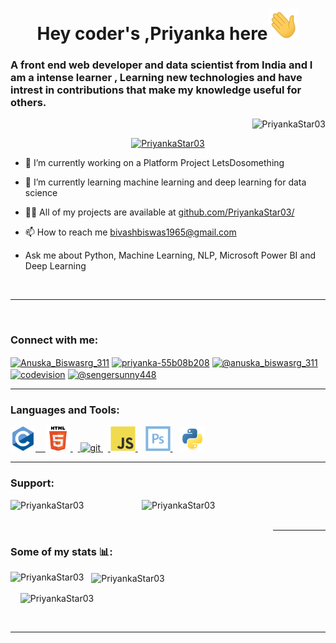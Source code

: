 <h1 align="center">Hey coder's ,Priyanka   here<img  src="https://raw.githubusercontent.com/ABSphreak/ABSphreak/master/gifs/Hi.gif" height="50px" width="50px"> </h1>

<h3 align="left">A front end   web developer and data scientist from India and I am a intense learner ,  Learning new technologies and have intrest  in contributions that make my knowledge useful for others.</h3>


<p align="right"> <img src="https://komarev.com/ghpvc/?username=PriyankaStar03&label=Profile%20views&color=0e75b6&style=flat" alt="PriyankaStar03" /> </p>

<p align="center"> <a href="https://github.com/ryo-ma/github-profile-trophy"><img src="https://github-profile-trophy.vercel.app/?username=PriyankaStar03&theme=darkhub&margin-w=5&no-bg=True&no-frame=False" alt="PriyankaStar03" /></a> </p>

 - 🔭 I’m currently working on a Platform Project LetsDosomething

- 🌱 I’m currently learning machine learning and deep learning for data science

- 👨‍💻 All of my projects are available at [github.com/PriyankaStar03/](github.com/PriyankaStar03)

- 📫 How to reach me bivashbiswas1965@gmail.com
 
- Ask me about Python, Machine Learning, NLP, Microsoft Power BI and Deep Learning
 <br>
<hr>
<br>
<h3 align="left"> Connect with me:</h3>
<p align="left">
<a href="https://twitter.com/Anuska_Biswasrg_311" target="_blank"><img align="center" src="https://raw.githubusercontent.com/rahuldkjain/github-profile-readme-generator/master/src/images/icons/Social/twitter.svg" alt="Anuska_Biswasrg_311" height="30" width="40" /></a>&nbsp;<a href="https://www.linkedin.com/in/priyanka-55b08b208/" target="_blank"><img align="center" src="https://raw.githubusercontent.com/rahuldkjain/github-profile-readme-generator/master/src/images/icons/Social/linked-in-alt.svg" alt="priyanka-55b08b208" height="30" width="40" /></a>&nbsp;<a href="https://www.instagram.com/anuska_biswasrg_311" target="_blank"><img align="center" src="https://raw.githubusercontent.com/rahuldkjain/github-profile-readme-generator/master/src/images/icons/Social/instagram.svg" alt="@anuska_biswasrg_311" height="30" width="40" /></a>&nbsp;<a href="https://www.codechef.com/users/priyanka311" target="_blank"><img align="center" src="https://cdn.jsdelivr.net/npm/simple-icons@3.1.0/icons/codechef.svg" alt="codevision" height="30" width="40" /></a>&nbsp;<a href="https://www.hackerrank.com/sengersunny448" target="_blank"><img align="center" src="https://raw.githubusercontent.com/rahuldkjain/github-profile-readme-generator/master/src/images/icons/Social/hackerrank.svg" alt="@sengersunny448" height="30" width="40" /></a>
</p> 
<hr>
<h3 align="left">Languages and Tools:</h3>
<a href="https://www.cprogramming.com/" target="_blank" rel="noreferrer"> <img src="https://raw.githubusercontent.com/devicons/devicon/master/icons/c/c-original.svg" alt="c" width="40" height="40"/> &nbsp;&nbsp;  <a href="https://www.w3.org/html/" target="_blank" rel="noreferrer"> <img src="https://raw.githubusercontent.com/devicons/devicon/master/icons/html5/html5-original-wordmark.svg" alt="html5" width="40" height="40"/> </a> &nbsp;&nbsp;<a href="https://git-scm.com/" target="_blank" rel="noreferrer"> <img src="https://www.vectorlogo.zone/logos/git-scm/git-scm-icon.svg" alt="git" width="40" height="40"/> </a> &nbsp;&nbsp;<a href="https://developer.mozilla.org/en-US/docs/Web/JavaScript" target="_blank" rel="noreferrer"> <img src="https://raw.githubusercontent.com/devicons/devicon/master/icons/javascript/javascript-original.svg" alt="javascript" width="40" height="40"/> </a>&nbsp;&nbsp; <a href="https://www.photoshop.com/en" target="_blank" rel="noreferrer"> <img src="https://raw.githubusercontent.com/devicons/devicon/master/icons/photoshop/photoshop-line.svg" alt="photoshop" width="40" height="40"/> </a>&nbsp;&nbsp; <a href="https://www.python.org" target="_blank" rel="noreferrer"> <img src="https://raw.githubusercontent.com/devicons/devicon/master/icons/python/python-original.svg" alt="python" width="40" height="40"/> </a>  
</p>

<hr>
<!-- support section start from here  -->

<h3 align="left">Support:</h3>
<p><a href="https://www.buymeacoffee.com/PriyankaStar03"> <img align="left" src="https://cdn.buymeacoffee.com/buttons/v2/default-yellow.png" height="50" width="210" alt="PriyankaStar03" /></a><a href="https://ko-fi.com/PriyankaStar03"> <img align="left" src="https://cdn.ko-fi.com/cdn/kofi3.png?v=3" height="50" width="210" alt="PriyankaStar03" /></a></p><br><br>

<!-- support section end here  -->

<hr>
<h3 align="left"> Some of my stats 📊:</h3>


 <p><img align="left" src="https://github-readme-stats.vercel.app/api/top-langs/?username=PriyankaStar03&langs_count=8&show_icons=true&locale=en&theme=midnight-purple" alt="PriyankaStar03" /></p>

<p>&nbsp;&nbsp;&nbsp;<img align="center" src="https://github-readme-stats.vercel.app/api?username=PriyankaStar03&show_icons=true&theme=midnight-purple" alt="PriyankaStar03" /></p>

<p>&nbsp;&nbsp;&nbsp; <img align="center" src="https://github-readme-streak-stats.herokuapp.com/?user=PriyankaStar03&theme=midnight-purple" alt="PriyankaStar03" /></p>


<p> &nbsp;&nbsp;&nbsp;<img scr="https://github-readme-stats.vercel.app/api/pin/?username=PriyankaStar03&repo=https://github.com/PriyankaStar03/myportfolio"> </p> 
 
 <hr>

 <br>
